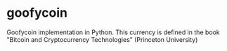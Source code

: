 # goofycoin
Goofycoin implementation in Python. This currency is defined in the book "Bitcoin and Cryptocurrency Technologies" (Princeton University)
